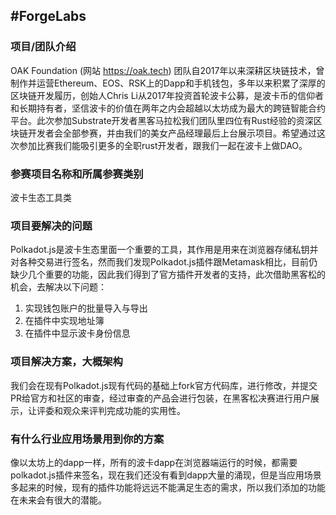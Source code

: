 #ForgeLabs
---

### 项目/团队介绍

OAK Foundation (网站 https://oak.tech) 团队自2017年以来深耕区块链技术，曾制作并运营Ethereum、EOS、RSK上的Dapp和手机钱包，多年以来积累了深厚的区块链开发履历，创始人Chris Li从2017年投资首轮波卡公募，是波卡币的信仰者和长期持有者，坚信波卡的价值在两年之内会超越以太坊成为最大的跨链智能合约平台。此次参加Substrate开发者黑客马拉松我们团队里四位有Rust经验的资深区块链开发者会全部参赛，并由我们的美女产品经理最后上台展示项目。希望通过这次参加比赛我们能吸引更多的全职rust开发者，跟我们一起在波卡上做DAO。


### 参赛项目名称和所属参赛类别
波卡生态工具类


### 项目要解决的问题
Polkadot.js是波卡生态里面一个重要的工具，其作用是用来在浏览器存储私钥并对各种交易进行签名，然而我们发现Polkadot.js插件跟Metamask相比，目前仍缺少几个重要的功能，因此我们得到了官方插件开发者的支持，此次借助黑客松的机会，去解决以下问题：

1. 实现钱包账户的批量导入与导出
2. 在插件中实现地址簿
3. 在插件中显示波卡身份信息

### 项目解决方案，大概架构

我们会在现有Polkadot.js现有代码的基础上fork官方代码库，进行修改，并提交PR给官方和社区的审查，经过审查的产品会进行包装，在黑客松决赛进行用户展示，让评委和观众来评判完成功能的实用性。

### 有什么行业应用场景用到你的方案
像以太坊上的dapp一样，所有的波卡dapp在浏览器端运行的时候，都需要polkadot.js插件来签名，现在我们还没有看到dapp大量的涌现，但是当应用场景多起来的时候，现有的插件功能将远远不能满足生态的需求，所以我们添加的功能在未来会有很大的潜能。




